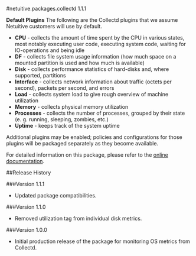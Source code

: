 #netuitive.packages.collectd 1.1.1

**Default Plugins**
The following are the Collectd plugins that we assume Netuitive customers will use by default.

 - **CPU** - collects the amount of time spent by the CPU in various states, most notably executing user code, executing system code, waiting for IO-operations and being idle
 - **DF** - collects file system usage information (how much space on a mounted partition is used and how much is available)
 - **Disk** - collects performance statistics of hard-disks and, where supported, partitions
 - **Interface** - collects network information about traffic (octets per second), packets per second, and errors
 - **Load** - collects system load to give rough overview of machine utilization
 - **Memory** - collects physical memory utilization
 - **Processes** - collects the number of processes, grouped by their state (e. g. running, sleeping, zombies, etc.)
 - **Uptime** - keeps track of the system uptime

Additional plugins may be enabled; policies and configurations for those plugins will be packaged separately as they become available.

For detailed information on this package, please refer to the [online documentation](https://help.netuitive.com/Content/Integrations/collectd.htm).

##Release History

###Version 1.1.1

* Updated package compatibilities.

###Version 1.1.0

* Removed utilization tag from individual disk metrics.

###Version 1.0.0

* Initial production release of the package for monitoring OS metrics from Collectd.
